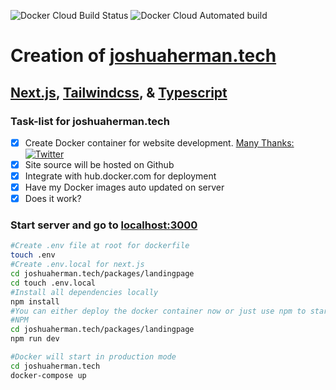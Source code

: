 ![Docker Cloud Build Status](https://img.shields.io/docker/cloud/build/verbingthen0un/joshuaherman.tech?style=for-the-badge)
![Docker Cloud Automated build](https://img.shields.io/docker/cloud/automated/verbingthen0un/joshuaherman.tech?style=for-the-badge)

# **Creation of [joshuaherman.tech](www.joshuaherman.tech)**

## [Next.js](https://nextjs.org/), [Tailwindcss](https://tailwindcss.com/), & [Typescript](https://www.typescriptlang.org/)

### Task-list for joshuaherman.tech

- [x] Create Docker container for website development. [Many Thanks: ](https://github.com/KumarAbhirup/dockerized)[![Twitter](https://img.shields.io/twitter/follow/kumar_abhirup.svg?style=social&label=@kumar_abhirup)](https://twitter.com/kumar_abhirup/)
- [x] Site source will be hosted on Github
- [x] Integrate with hub.docker.com for deployment
- [x] Have my Docker images auto updated on server
- [x] Does it work?

### Start server and go to [localhost:3000](http://localhost:3000)

```bash
#Create .env file at root for dockerfile
touch .env
#Create .env.local for next.js
cd joshuaherman.tech/packages/landingpage
cd touch .env.local
#Install all dependencies locally
npm install
#You can either deploy the docker container now or just use npm to start development of site
#NPM
cd joshuaherman.tech/packages/landingpage
npm run dev

#Docker will start in production mode
cd joshuaherman.tech
docker-compose up
```
